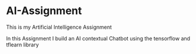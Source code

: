 # AI-Assignment
This is my Artificial Intelligence Assignment 

In this Assignment I build an AI contextual Chatbot using the tensorflow and tflearn library
